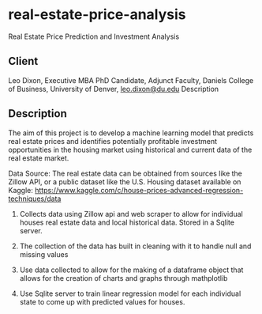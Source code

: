 # real-estate-price-analysis
Real Estate Price Prediction and Investment Analysis

## Client

Leo Dixon, Executive MBA PhD Candidate, Adjunct Faculty, Daniels College of Business, University of Denver, leo.dixon@du.edu
Description

## Description

The aim of this project is to develop a machine learning model that predicts real estate prices and identifies potentially profitable investment opportunities in the housing market using historical and current data of the real estate market.

Data Source: The real estate data can be obtained from sources like the Zillow API, or a public dataset like the U.S. Housing dataset available on Kaggle: https://www.kaggle.com/c/house-prices-advanced-regression-techniques/data



1. Collects data using Zillow api and web scraper to allow for individual houses real estate data and local historical data. Stored in a Sqlite server.

2. The collection of the data has built in cleaning with it to handle null and missing values

3. Use data collected to allow for the making of a dataframe object that allows for the creation of charts and graphs through mathplotlib

4. Use Sqlite server to train linear regression model for each individual state to come up with predicted values for houses.
